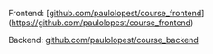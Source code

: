 Frontend: [[github.com/paulolopest/course_frontend](github.com/paulolopest/course_frontend )](https://github.com/paulolopest/course_frontend)

Backend: [github.com/paulolopest/course_backend](github.com/paulolopest/course_backend )
